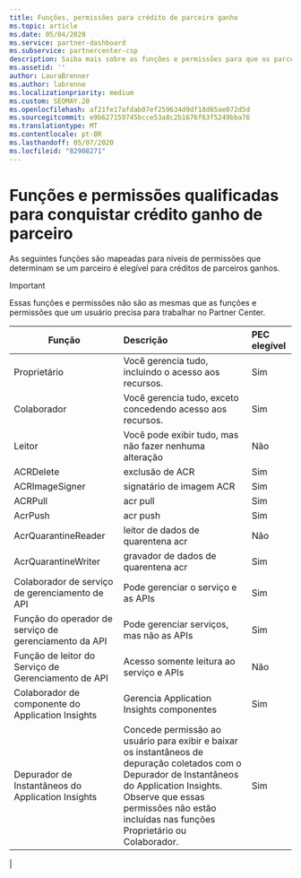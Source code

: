 ```yaml
---
title: Funções, permissões para crédito de parceiro ganho
ms.topic: article
ms.date: 05/04/2020
ms.service: partner-dashboard
ms.subservice: partnercenter-csp
description: Saiba mais sobre as funções e permissões para que os parceiros possam obter os créditos acumulados do parceiro (PEC). Elas diferem das funções para trabalhar no Partner Center.
ms.assetid: ''
author: LauraBrenner
ms.author: labrenne
ms.localizationpriority: medium
ms.custom: SEOMAY.20
ms.openlocfilehash: af21fe17afdab07ef259634d9df18d65ae072d5d
ms.sourcegitcommit: e9b627159745bcce53a8c2b1676f63f5249bba76
ms.translationtype: MT
ms.contentlocale: pt-BR
ms.lasthandoff: 05/07/2020
ms.locfileid: "82908271"
---
```

# <a name="roles-and-permissions-eligible-to-earn-partner-earned-credit"></a>Funções e permissões qualificadas para conquistar crédito ganho de parceiro

As seguintes funções são mapeadas para níveis de permissões que determinam se um parceiro é elegível para créditos de parceiros ganhos.

>[!Important]
>Essas funções e permissões não são as mesmas que as funções e permissões que um usuário precisa para trabalhar no Partner Center.

|**Função**   |**Descrição**   |**PEC elegível**   |
|-----------------|:------------------|:--------------|
|Proprietário  |Você gerencia tudo, incluindo o acesso aos recursos.|Sim|
|Colaborador |Você gerencia tudo, exceto concedendo acesso aos recursos.|Sim|
|Leitor|Você pode exibir tudo, mas não fazer nenhuma alteração|Não|
|ACRDelete|exclusão de ACR|Sim|
|ACRImageSigner|signatário de imagem ACR|Sim|
|ACRPull|acr pull|Sim|
|AcrPush|acr push|Sim|
|AcrQuarantineReader|leitor de dados de quarentena acr|Não|
|AcrQuarantineWriter| gravador de dados de quarentena acr|Sim|
|Colaborador de serviço de gerenciamento de API|Pode gerenciar o serviço e as APIs|Sim|
|Função do operador de serviço de gerenciamento da API|Pode gerenciar serviços, mas não as APIs|Sim|
|Função de leitor do Serviço de Gerenciamento de API|Acesso somente leitura ao serviço e APIs|Não|
|Colaborador de componente do Application Insights|Gerencia Application Insights componentes|Sim|
|Depurador de Instantâneos do Application Insights|Concede permissão ao usuário para exibir e baixar os instantâneos de depuração coletados com o Depurador de Instantâneos do Application Insights. Observe que essas permissões não estão incluídas nas funções Proprietário ou Colaborador.|Sim|
|
